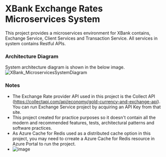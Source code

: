 # XBank Exchange Rates Microservices System
This project provides a microservices environment for XBank contains, Exchange Service, Client Services and Transaction Service. All services in system contains Restful APIs. 
### Architecture Diagram
System architecture diagram is shown in the below image.
![XBank_MicroservicesSystemDiagram](https://github.com/bilgep/XBank.ExchangeRatesMS/assets/46197519/a9009503-f4c7-49e6-93dc-c8088f6842a4)


### Notes
- The Exchange Rate provider API used in this project is the Collect API (https://collectapi.com/api/economy/gold-currency-and-exchange-api). You can run Exchange Service project by acquiring an API Key from that site. 
- This project created for practice purposes so it doesn't contain all the modern and recommended features, tests, architectural patterns and software practices. 
- As Azure Cache for Redis used as a distributed cache option in this project, you may need to crreate a Azure Cache for Redis resource in Azure Portal to run the project.
- ![image](https://github.com/bilgep/XBank.ExchangeRatesMS/assets/46197519/a8c7f4ad-f459-4c25-920a-450ef4e83667)

